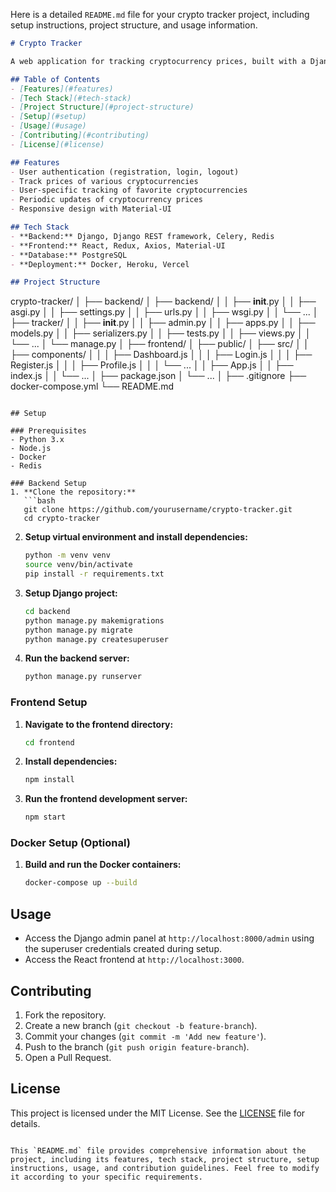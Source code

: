 Here is a detailed `README.md` file for your crypto tracker project, including setup instructions, project structure, and usage information.

```markdown
# Crypto Tracker

A web application for tracking cryptocurrency prices, built with a Django backend and a React frontend.

## Table of Contents
- [Features](#features)
- [Tech Stack](#tech-stack)
- [Project Structure](#project-structure)
- [Setup](#setup)
- [Usage](#usage)
- [Contributing](#contributing)
- [License](#license)

## Features
- User authentication (registration, login, logout)
- Track prices of various cryptocurrencies
- User-specific tracking of favorite cryptocurrencies
- Periodic updates of cryptocurrency prices
- Responsive design with Material-UI

## Tech Stack
- **Backend:** Django, Django REST framework, Celery, Redis
- **Frontend:** React, Redux, Axios, Material-UI
- **Database:** PostgreSQL
- **Deployment:** Docker, Heroku, Vercel

## Project Structure
```
crypto-tracker/
│
├── backend/
│   ├── backend/
│   │   ├── __init__.py
│   │   ├── asgi.py
│   │   ├── settings.py
│   │   ├── urls.py
│   │   ├── wsgi.py
│   │   └── ...
│   ├── tracker/
│   │   ├── __init__.py
│   │   ├── admin.py
│   │   ├── apps.py
│   │   ├── models.py
│   │   ├── serializers.py
│   │   ├── tests.py
│   │   ├── views.py
│   │   └── ...
│   └── manage.py
│
├── frontend/
│   ├── public/
│   ├── src/
│   │   ├── components/
│   │   │   ├── Dashboard.js
│   │   │   ├── Login.js
│   │   │   ├── Register.js
│   │   │   ├── Profile.js
│   │   │   └── ...
│   │   ├── App.js
│   │   ├── index.js
│   │   └── ...
│   ├── package.json
│   └── ...
│
├── .gitignore
├── docker-compose.yml
└── README.md
```

## Setup

### Prerequisites
- Python 3.x
- Node.js
- Docker
- Redis

### Backend Setup
1. **Clone the repository:**
   ```bash
   git clone https://github.com/yourusername/crypto-tracker.git
   cd crypto-tracker
   ```

2. **Setup virtual environment and install dependencies:**
   ```bash
   python -m venv venv
   source venv/bin/activate
   pip install -r requirements.txt
   ```

3. **Setup Django project:**
   ```bash
   cd backend
   python manage.py makemigrations
   python manage.py migrate
   python manage.py createsuperuser
   ```

4. **Run the backend server:**
   ```bash
   python manage.py runserver
   ```

### Frontend Setup
1. **Navigate to the frontend directory:**
   ```bash
   cd frontend
   ```

2. **Install dependencies:**
   ```bash
   npm install
   ```

3. **Run the frontend development server:**
   ```bash
   npm start
   ```

### Docker Setup (Optional)
1. **Build and run the Docker containers:**
   ```bash
   docker-compose up --build
   ```

## Usage
- Access the Django admin panel at `http://localhost:8000/admin` using the superuser credentials created during setup.
- Access the React frontend at `http://localhost:3000`.

## Contributing
1. Fork the repository.
2. Create a new branch (`git checkout -b feature-branch`).
3. Commit your changes (`git commit -m 'Add new feature'`).
4. Push to the branch (`git push origin feature-branch`).
5. Open a Pull Request.

## License
This project is licensed under the MIT License. See the [LICENSE](LICENSE) file for details.
```

This `README.md` file provides comprehensive information about the project, including its features, tech stack, project structure, setup instructions, usage, and contribution guidelines. Feel free to modify it according to your specific requirements.
